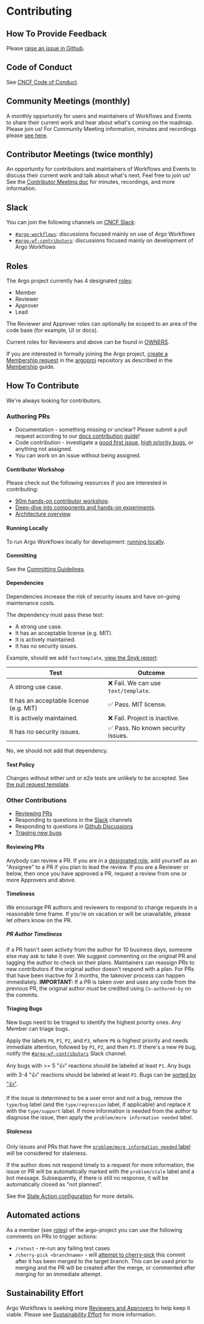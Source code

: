 # Contributing

## How To Provide Feedback

Please [raise an issue in Github](https://github.com/argoproj/argo-workflows/issues).

## Code of Conduct

See [CNCF Code of Conduct](https://github.com/cncf/foundation/blob/master/code-of-conduct.md).

## Community Meetings (monthly)

A monthly opportunity for users and maintainers of Workflows and Events to share their current work and hear about what's coming on the roadmap.
Please join us!
For Community Meeting information, minutes and recordings please [see here](http://bit.ly/argo-wf-cmty-mtng).

## Contributor Meetings (twice monthly)

An opportunity for contributors and maintainers of Workflows and Events to discuss their current work and talk about what's next.
Feel free to join us!
See the [Contributor Meeting doc](https://bit.ly/argo-data-weekly) for minutes, recordings, and more information.

## Slack

You can join the following channels on [CNCF Slack](https://argoproj.github.io/community/join-slack):

* [`#argo-workflows`](https://cloud-native.slack.com/archives/C01QW9QSSSK): discussions focused mainly on use of Argo Workflows
* [`#argo-wf-contributors`](https://cloud-native.slack.com/archives/C0510EUH90V): discussions focused mainly on development of Argo Workflows

## Roles

The Argo project currently has 4 designated [roles](https://github.com/argoproj/argoproj/blob/main/community/membership.md):

* Member
* Reviewer
* Approver
* Lead

The Reviewer and Approver roles can optionally be scoped to an area of the code base (for example, UI or docs).

Current roles for Reviewers and above can be found in [OWNERS](https://github.com/argoproj/argo-workflows/blob/main/OWNERS).

If you are interested in formally joining the Argo project, [create a Membership request](https://github.com/argoproj/argoproj/issues/new?template=membership.md&title=REQUEST%3A%20New%20membership%20for%20%3Cyour-GH-handle%3E) in the [argoproj](https://github.com/argoproj/argoproj) repository as described in the [Membership](https://github.com/argoproj/argoproj/blob/main/community/membership.md) guide.

## How To Contribute

We're always looking for contributors.

### Authoring PRs

* Documentation - something missing or unclear? Please submit a pull request according to our [docs contribution guide](doc-changes.md)!
* Code contribution - investigate a [good first issue](https://github.com/argoproj/argo-workflows/issues?q=is%3Aopen+is%3Aissue+label%3A%22good+first+issue%22), [high priority bugs](#triaging-bugs), or anything not assigned.
* You can work on an issue without being assigned.

#### Contributor Workshop

Please check out the following resources if you are interested in contributing:

* [90m hands-on contributor workshop](https://youtu.be/zZv0lNCDG9w).
* [Deep-dive into components and hands-on experiments](https://docs.google.com/presentation/d/1IU0a3unnr3tBRi38Zn3EHQZj3z6yvocfG9x9icRu1LE/edit?usp=sharing).
* [Architecture overview](https://github.com/argoproj/argo-workflows/blob/main/docs/architecture.md).

#### Running Locally

To run Argo Workflows locally for development: [running locally](running-locally.md).

#### Committing

See the [Committing Guidelines](running-locally.md#committing).

#### Dependencies

Dependencies increase the risk of security issues and have on-going maintenance costs.

The dependency must pass these test:

* A strong use case.
* It has an acceptable license (e.g. MIT).
* It is actively maintained.
* It has no security issues.

Example, should we add `fasttemplate`, [view the Snyk report](https://snyk.io/advisor/golang/github.com/valyala/fasttemplate):

| Test                                    | Outcome                             |
|-----------------------------------------|-------------------------------------|
| A strong use case.                      | ❌ Fail. We can use `text/template`. |
| It has an acceptable license (e.g. MIT) | ✅ Pass. MIT license.               |
| It is actively maintained.              | ❌ Fail. Project is inactive.        |
| It has no security issues.              | ✅ Pass. No known security issues.  |

No, we should not add that dependency.

#### Test Policy

Changes without either unit or e2e tests are unlikely to be accepted.
See [the pull request template](https://github.com/argoproj/argo-workflows/blob/main/.github/pull_request_template.md).

### Other Contributions

* [Reviewing PRs](#reviewing-prs)
* Responding to questions in the [Slack](#slack) channels
* Responding to questions in [Github Discussions](https://github.com/argoproj/argo-workflows/discussions)
* [Triaging new bugs](#triaging-bugs)

#### Reviewing PRs

Anybody can review a PR.
If you are in a [designated role](#roles), add yourself as an "Assignee" to a PR if you plan to lead the review.
If you are a Reviewer or below, then once you have approved a PR, request a review from one or more Approvers and above.

#### Timeliness

We encourage PR authors and reviewers to respond to change requests in a reasonable time frame.
If you're on vacation or will be unavailable, please let others know on the PR.

##### PR Author Timeliness

If a PR hasn't seen activity from the author for 10 business days, someone else may ask to take it over.
We suggest commenting on the original PR and tagging the author to check on their plans.
Maintainers can reassign PRs to new contributors if the original author doesn't respond with a plan.
For PRs that have been inactive for 3 months, the takeover process can happen immediately.
**IMPORTANT:** If a PR is taken over and uses any code from the previous PR, the original author *must* be credited using `Co-authored-by` on the commits.

#### Triaging Bugs

New bugs need to be triaged to identify the highest priority ones.
Any Member can triage bugs.

Apply the labels `P0`, `P1`, `P2`, and `P3`, where `P0` is highest priority and needs immediate attention, followed by `P1`, `P2`, and then `P3`.
If there's a new `P0` bug, notify the [`#argo-wf-contributors`](https://cloud-native.slack.com/archives/C0510EUH90V) Slack channel.

Any bugs with >= 5 "👍" reactions should be labeled at least `P1`.
Any bugs with 3-4 "👍" reactions should be labeled at least `P2`.
Bugs can be [sorted by "👍"](https://github.com/argoproj/argo-workflows/issues?q=is%3Aissue+is%3Aopen+sort%3Areactions-%2B1-desc+label%3Atype%2Fbug).

If the issue is determined to be a user error and not a bug, remove the `type/bug` label (and the `type/regression` label, if applicable) and replace it with the `type/support` label.
If more information is needed from the author to diagnose the issue, then apply the `problem/more information needed` label.

##### Staleness

Only issues and PRs that have the [`problem/more information needed` label](https://github.com/argoproj/argo-workflows/labels/problem%2Fmore%20information%20needed) will be considered for staleness.

If the author does not respond timely to a request for more information, the issue or PR will be automatically marked with the `problem/stale` label and a bot message.
Subsequently, if there is still no response, it will be automatically closed as "not planned".

See the [Stale Action configuration](https://github.com/argoproj/argo-workflows/blob/main/.github/workflows/stale.yaml) for more details.

## Automated actions

As a member (see [roles](https://github.com/argoproj/argoproj/blob/main/community/membership.md)) of the argo-project you can use the following comments on PRs to trigger actions:

* `/retest` - re-run any failing test cases
* `/cherry-pick <branchname>` - will [attempt to cherry-pick](https://github.com/googleapis/repo-automation-bots/tree/main/packages/cherry-pick-bot) this commit after it has been merged to the target branch.
This can be used prior to merging and the PR will be created after the merge, or commented after merging for an immediate attempt.

## Sustainability Effort

Argo Workflows is seeking more [Reviewers and Approvers](https://github.com/argoproj/argoproj/blob/main/community/membership.md) to help keep it viable.
Please see [Sustainability Effort](https://github.com/argoproj/argo-workflows/blob/main/community/sustainability_effort.md) for more information.
